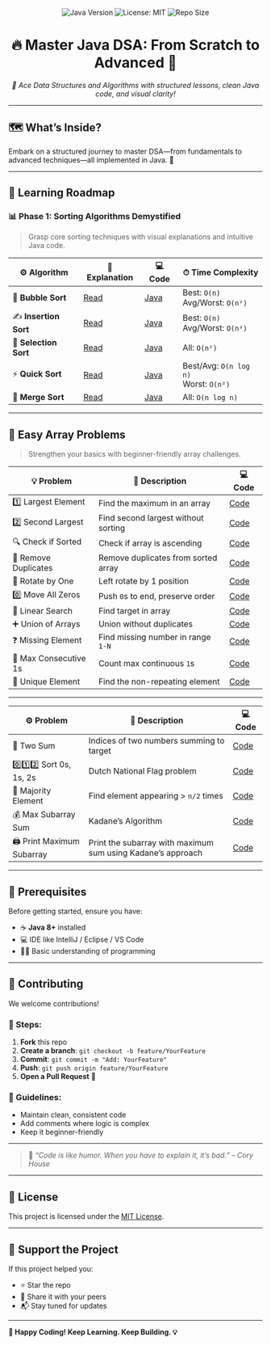 <p align="center">
  <img src="https://img.shields.io/badge/Java-8%2B-red.svg" alt="Java Version">
  <img src="https://img.shields.io/github/license/vinayakmishra4/DSA-FROM-SCRATCH-TO-ADVANCE" alt="License: MIT">
  <img src="https://img.shields.io/github/repo-size/vinayakmishra4/DSA-FROM-SCRATCH-TO-ADVANCE" alt="Repo Size">
</p>

<h1 align="center">🔥 Master Java DSA: From Scratch to Advanced 🚀</h1>

<p align="center"><em>🧠 Ace Data Structures and Algorithms with structured lessons, clean Java code, and visual clarity!</em></p>

---

## 🗺️ What’s Inside?

Embark on a structured journey to master DSA—from fundamentals to advanced techniques—all implemented in Java. 🌱

---

## 🧭 Learning Roadmap

### 📊 Phase 1: Sorting Algorithms Demystified

> Grasp core sorting techniques with visual explanations and intuitive Java code.

| ⚙️ Algorithm       | 📘 Explanation | 💻 Code | ⏱ Time Complexity |
|-------------------|----------------|---------|--------------------|
| 🫧 **Bubble Sort** | [Read](https://github.com/vinayakmishra4/DSA-FROM-SCRATCH-TO-ADVANCE/blob/main/Sort-Algo/Bubble_Sort.md) | [Java](https://github.com/vinayakmishra4/DSA-FROM-SCRATCH-TO-ADVANCE/blob/main/Sort-Algo/Bubble_Sort.java) | Best: `O(n)`<br>Avg/Worst: `O(n²)` |
| ✍️ **Insertion Sort** | [Read](https://github.com/vinayakmishra4/DSA-FROM-SCRATCH-TO-ADVANCE/blob/main/Sort-Algo/Insertion_Sort.md) | [Java](https://github.com/vinayakmishra4/DSA-FROM-SCRATCH-TO-ADVANCE/blob/main/Sort-Algo/Insertion_Sort.java) | Best: `O(n)`<br>Avg/Worst: `O(n²)` |
| 🔎 **Selection Sort** | [Read](https://github.com/vinayakmishra4/DSA-FROM-SCRATCH-TO-ADVANCE/blob/main/Sort-Algo/Selection_Sort.md) | [Java](https://github.com/vinayakmishra4/DSA-FROM-SCRATCH-TO-ADVANCE/blob/main/Sort-Algo/Selection.java) | All: `O(n²)` |
| ⚡ **Quick Sort** | [Read](https://github.com/vinayakmishra4/DSA-FROM-SCRATCH-TO-ADVANCE/blob/main/Sort-Algo/Quick_Sort.md) | [Java](https://github.com/vinayakmishra4/DSA-FROM-SCRATCH-TO-ADVANCE/blob/main/Sort-Algo/Quick_Sort.java) | Best/Avg: `O(n log n)`<br>Worst: `O(n²)` |
| 🧩 **Merge Sort** | [Read](https://github.com/vinayakmishra4/DSA-FROM-SCRATCH-TO-ADVANCE/blob/main/Sort-Algo/Merge_sort.md) | [Java](https://github.com/vinayakmishra4/DSA-FROM-SCRATCH-TO-ADVANCE/blob/main/Sort-Algo/Merge_sort.java) | All: `O(n log n)` |

---

## 🧩 Easy Array Problems

> Strengthen your basics with beginner-friendly array challenges.

| 💡 Problem | 📘 Description | 💻 Code |
|-----------|----------------|---------|
| 1️⃣ Largest Element | Find the maximum in an array | [Code](https://github.com/vinayakmishra4/DSA-FROM-SCRATCH-TO-ADVANCE/blob/main/Easy-Array/Maxout.java) |
| 2️⃣ Second Largest | Find second largest without sorting | [Code](https://github.com/vinayakmishra4/DSA-FROM-SCRATCH-TO-ADVANCE/blob/main/Easy-Array/SecondMaxout.java) |
| 🔍 Check if Sorted | Check if array is ascending | [Code](https://github.com/vinayakmishra4/DSA-FROM-SCRATCH-TO-ADVANCE/blob/main/Easy-Array/Sortedornot) |
| 🧹 Remove Duplicates | Remove duplicates from sorted array | [Code](https://github.com/vinayakmishra4/DSA-FROM-SCRATCH-TO-ADVANCE/blob/main/Easy-Array/Remove.java) |
| 🔁 Rotate by One | Left rotate by 1 position | [Code](https://github.com/vinayakmishra4/DSA-FROM-SCRATCH-TO-ADVANCE/blob/main/Easy-Array/RotateLeft.java) |
| 0️⃣ Move All Zeros | Push `0`s to end, preserve order | [Code](https://github.com/vinayakmishra4/DSA-FROM-SCRATCH-TO-ADVANCE/blob/main/Easy-Array/Move0.java) |
| 🔎 Linear Search | Find target in array | [Code](https://github.com/vinayakmishra4/DSA-FROM-SCRATCH-TO-ADVANCE/blob/main/Easy-Array/Linear.java) |
| ➕ Union of Arrays | Union without duplicates | [Code](https://github.com/vinayakmishra4/DSA-FROM-SCRATCH-TO-ADVANCE/blob/main/Easy-Array/Union.java) |
| ❓ Missing Element | Find missing number in range `1-N` | [Code](https://github.com/vinayakmishra4/DSA-FROM-SCRATCH-TO-ADVANCE/blob/main/Easy-Array/Missing.java) |
| 🔢 Max Consecutive 1s | Count max continuous `1`s | [Code](https://github.com/vinayakmishra4/DSA-FROM-SCRATCH-TO-ADVANCE/blob/main/Easy-Array/maxConsecBits.java) |
| 🧩 Unique Element | Find the non-repeating element | [Code](https://github.com/vinayakmishra4/DSA-FROM-SCRATCH-TO-ADVANCE/blob/main/Easy-Array/Uniquele.java) |

---

| ⚙️ Problem                 | 📘 Description                                              | 💻 Code                                                                                                            |
| -------------------------- | ----------------------------------------------------------- | ------------------------------------------------------------------------------------------------------------------ |
| 🔢 Two Sum                 | Indices of two numbers summing to target                    | [Code](https://github.com/vinayakmishra4/DSA-FROM-SCRATCH-TO-ADVANCE/blob/main/Medium-Array/Twosum.java)           |
| 0️⃣1️⃣2️⃣ Sort 0s, 1s, 2s  | Dutch National Flag problem                                 | [Code](https://github.com/vinayakmishra4/DSA-FROM-SCRATCH-TO-ADVANCE/blob/main/Medium-Array/Sort012.java)          |
| 👥 Majority Element        | Find element appearing > `n/2` times                        | [Code](https://github.com/vinayakmishra4/DSA-FROM-SCRATCH-TO-ADVANCE/blob/main/Medium-Array/Majortyelement.java)   |
| 💰 Max Subarray Sum        | Kadane’s Algorithm                                          | [Code](https://github.com/vinayakmishra4/DSA-FROM-SCRATCH-TO-ADVANCE/blob/main/Medium-Array/Maxsumarray.java)      |
| 🖨️ Print Maximum Subarray | Print the subarray with maximum sum using Kadane’s approach | [Code](https://github.com/vinayakmishra4/DSA-FROM-SCRATCH-TO-ADVANCE/blob/main/Medium-Array/Printmaxsubarray.java) |

---

## 🔧 Prerequisites

Before getting started, ensure you have:

- ☕ **Java 8+** installed  
- 💻 IDE like IntelliJ / Eclipse / VS Code  
- 🧑‍💻 Basic understanding of programming

---

## 🤝 Contributing

We welcome contributions!

### 🔀 Steps:
1. **Fork** this repo  
2. **Create a branch**: `git checkout -b feature/YourFeature`  
3. **Commit**: `git commit -m "Add: YourFeature"`  
4. **Push**: `git push origin feature/YourFeature`  
5. **Open a Pull Request** 🚀

### 🧠 Guidelines:
- Maintain clean, consistent code  
- Add comments where logic is complex  
- Keep it beginner-friendly

---

> 💬 *“Code is like humor. When you have to explain it, it’s bad.” – Cory House*

---

## 📄 License

This project is licensed under the [MIT License](LICENSE).

---

## 🌟 Support the Project

If this project helped you:

- ⭐ Star the repo  
- 🔁 Share it with your peers  
- 📬 Stay tuned for updates  

---

**🚀 Happy Coding! Keep Learning. Keep Building. 💡**
